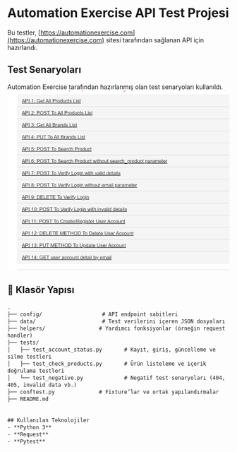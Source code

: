 # Automation Exercise API Test Projesi

Bu testler, [https://automationexercise.com](https://automationexercise.com) sitesi tarafından sağlanan API için hazırlandı.

## Test Senaryoları
Automation Exercise tarafından hazırlanmış olan test senaryoları kullanıldı.
![Test senaryoları](config/test_scenarios.png)


## 📁 Klasör Yapısı

```text
.
├── config/                   # API endpoint sabitleri
├── data/                     # Test verilerini içeren JSON dosyaları
├── helpers/                 # Yardımcı fonksiyonlar (örneğin request handler)
├── tests/
│   ├── test_account_status.py       # Kayıt, giriş, güncelleme ve silme testleri
│   ├── test_check_products.py       # Ürün listeleme ve içerik doğrulama testleri
│   └── test_negative.py             # Negatif test senaryoları (404, 405, invalid data vb.)
├── conftest.py              # Fixture’lar ve ortak yapılandırmalar
├── README.md


## Kullanılan Teknolojiler
- **Python 3**
- **Request**
- **Pytest**


